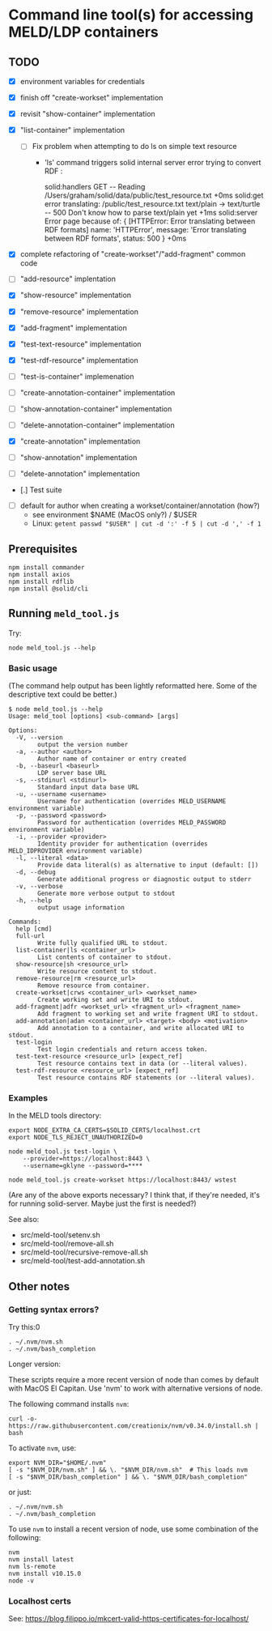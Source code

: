 # Command line tool(s) for accessing MELD/LDP containers

## TODO

- [x] environment variables for credentials
- [x] finish off "create-workset" implementation
- [x] revisit "show-container" implementation
- [x] "list-container" implementation
    - [ ] Fix problem when attempting to do ls on simple text resource
      - 'ls' command triggers solid internal server error trying to convert RDF :

        solid:handlers GET -- Reading /Users/graham/solid/data/public/test_resource.txt +0ms
        solid:get error translating: /public/test_resource.txt text/plain -> text/turtle -- 500 Don't know how to parse text/plain yet +1ms
        solid:server Error page because of: { [HTTPError: Error translating between RDF formats]
        name: 'HTTPError',
        message: 'Error translating between RDF formats',
        status: 500 } +0ms


- [x] complete refactoring of "create-workset"/"add-fragment" common code
- [ ] "add-resource" implentation
- [x] "show-resource" implementation
- [x] "remove-resource" implementation
- [x] "add-fragment" implementation

- [x] "test-text-resource" implementation
- [x] "test-rdf-resource" implementation
- [ ] "test-is-container" implemenation

- [ ] "create-annotation-container" implementation
- [ ] "show-annotation-container" implementation
- [ ] "delete-annotation-container" implementation
- [x] "create-annotation" implementation
- [ ] "show-annotation" implementation
- [ ] "delete-annotation" implementation

- [.] Test suite

- [ ] default for author when creating a workset/container/annotation (how?)
    - see environment $NAME (MacOS only?) / $USER
    - Linux: `getent passwd "$USER" | cut -d ':' -f 5 | cut -d ',' -f 1`

## Prerequisites

    npm install commander
    npm install axios
    npm install rdflib
    npm install @solid/cli

## Running `meld_tool.js`

Try:

    node meld_tool.js --help

### Basic usage

(The command help output has been lightly reformatted here.  Some of the descriptive text could be better.)

```
$ node meld_tool.js --help
Usage: meld_tool [options] <sub-command> [args]

Options:
  -V, --version                                                     
        output the version number
  -a, --author <author>                                             
        Author name of container or entry created
  -b, --baseurl <baseurl>                                           
        LDP server base URL
  -s, --stdinurl <stdinurl>                                         
        Standard input data base URL
  -u, --username <username>                                         
        Username for authentication (overrides MELD_USERNAME environment variable)
  -p, --password <password>                                         
        Password for authentication (overrides MELD_PASSWORD environment variable)
  -i, --provider <provider>                                         
        Identity provider for authentication (overrides MELD_IDPROVIDER environment variable)
  -l, --literal <data>                                              
        Provide data literal(s) as alternative to input (default: [])
  -d, --debug                                                       
        Generate additional progress or diagnostic output to stderr
  -v, --verbose                                                     
        Generate more verbose output to stdout
  -h, --help                                                        
        output usage information

Commands:
  help [cmd]
  full-url                                                          
        Write fully qualified URL to stdout.
  list-container|ls <container_url>                                 
        List contents of container to stdout.
  show-resource|sh <resource_url>                                   
        Write resource content to stdout.
  remove-resource|rm <resource_url>                                 
        Remove resource from container.
  create-workset|crws <container_url> <workset_name>                
        Create working set and write URI to stdout.
  add-fragment|adfr <workset_url> <fragment_url> <fragment_name>    
        Add fragment to working set and write fragment URI to stdout.
  add-annotation|adan <container_url> <target> <body> <motivation>  
        Add annotation to a container, and write allocated URI to stdout.
  test-login                                                        
        Test login credentials and return access token.
  test-text-resource <resource_url> [expect_ref]                    
        Test resource contains text in data (or --literal values).
  test-rdf-resource <resource_url> [expect_ref]                     
        Test resource contains RDF statements (or --literal values).
```

### Examples

In the MELD tools directory:

    export NODE_EXTRA_CA_CERTS=$SOLID_CERTS/localhost.crt
    export NODE_TLS_REJECT_UNAUTHORIZED=0

    node meld_tool.js test-login \
        --provider=https://localhost:8443 \
        --username=gklyne --password=****

    node meld_tool.js create-workset https://localhost:8443/ wstest

(Are any of the above exports necessary?  I think that, if they're needed, it's for running solid-server.  Maybe just the first is needed?)

See also:

- src/meld-tool/setenv.sh
- src/meld-tool/remove-all.sh
- src/meld-tool/recursive-remove-all.sh
- src/meld-tool/test-add-annotation.sh


## Other notes

### Getting syntax errors?

Try this:0

    . ~/.nvm/nvm.sh
    . ~/.nvm/bash_completion

Longer version:

These scripts require a more recent version of node than comes by default with MacOS El Capitan.  Use 'nvm' to work with alternative versions of node.

The following command installs `nvm`:

    curl -o- https://raw.githubusercontent.com/creationix/nvm/v0.34.0/install.sh | bash

To activate `nvm`, use:

    export NVM_DIR="$HOME/.nvm"
    [ -s "$NVM_DIR/nvm.sh" ] && \. "$NVM_DIR/nvm.sh"  # This loads nvm
    [ -s "$NVM_DIR/bash_completion" ] && \. "$NVM_DIR/bash_completion"

or just:

    . ~/.nvm/nvm.sh
    . ~/.nvm/bash_completion

To use `nvm` to install a recent version of node, use some combination of the following:

    nvm
    nvm install latest
    nvm ls-remote
    nvm install v10.15.0
    node -v


### Localhost certs

See: https://blog.filippo.io/mkcert-valid-https-certificates-for-localhost/
